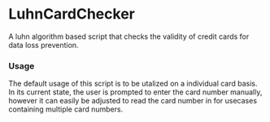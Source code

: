 # LuhnCardChecker
A luhn algorithm based script that checks the validity of credit cards for data loss prevention. 

### Usage

The default usage of this script is to be utalized on a individual card basis. In its current state, the user is prompted to enter the card number manually, however it can easily be adjusted to read the card number in for usecases containing multiple card numbers. 
